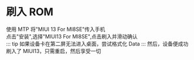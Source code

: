# 刷入 ROM
使用 MTP 将"MIUI 13 For MI8SE"传入手机  
点击"安装",选择"MIUI13 For MI8SE",点击刷入并滑动确认  
::: tip
如果设备卡在第二屏无法进入桌面，尝试格式化 Data
:::
然后，设备便成功刷入了 MIUI13，只需重启，然后享受一切 
